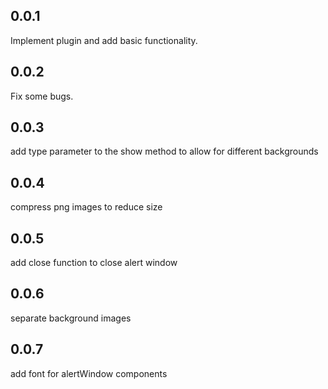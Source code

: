 ## 0.0.1

Implement plugin and add basic functionality.

## 0.0.2

Fix some bugs.

## 0.0.3

add type parameter to the show method to allow for different backgrounds

## 0.0.4

compress png images to reduce size

## 0.0.5

add close function to close alert window

## 0.0.6

separate background images

## 0.0.7

add font for alertWindow components